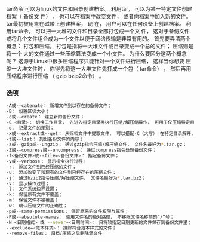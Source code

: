 tar命令 可以为linux的文件和目录创建档案。 利用tar， 可以为某一特定文件创建档案（ 备份文
件） ， 也可以在档案中改变文件， 或者向档案中加入新的文件。 tar最初被用来在磁带上创建档案， 现
在， 用户可以在任何设备上创建档案。 利用tar命令， 可以把一大堆的文件和目录全部打包成一个文
件， 这对于备份文件或将几个文件组合成为一个文件以便于网络传输是非常有用的。
首先要弄清两个概念： 打包和压缩。 打包是指将一大堆文件或目录变成一个总的文件； 压缩则是将一个
大的文件通过一些压缩算法变成一个小文件。
为什么要区分这两个概念呢？ 这源于Linux中很多压缩程序只能针对一个文件进行压缩， 这样当你想要
压缩一大堆文件时， 你得先将这一大堆文件先打成一个包（ tar命令） ， 然后再用压缩程序进行压缩
（ gzip bzip2命令） 。  

### 选项

```sh
-A或--catenate： 新增文件到以存在的备份文件；
-B： 设置区块大小；
-c或--create： 建立新的备份文件；
-C <目录>： 切换工作目录， 先进入指定目录再执行压缩/解压缩操作， 可用于仅压缩特定目录里的内容或解压缩到特定目录；
-d： 记录文件的差别；
-x或--extract或--get： 从归档文件中提取文件， 可以搭配-C（大写） 在特定目录解开，需要注意的是-c、 -t、 -x不可同时出现在一串命令中；
-t或--list： 列出备份文件的内容；
-z或--gzip或--ungzip： 通过gzip指令压缩/解压缩文件， 文件名最好为*.tar.gz；
-Z或--compress或--uncompress： 通过compress指令处理备份文件；
-f<备份文件>或--file=<备份文件>： 指定备份文件；
-v或--verbose： 显示指令执行过程；
-r： 添加文件到已经压缩的文件；
-u： 添加改变了和现有的文件到已经存在的压缩文件；
-j： 通过bzip2指令压缩/解压缩文件， 文件名最好为*.tar.bz2；
-v： 显示操作过程；
-l： 文件系统边界设置；
-k： 保留原有文件不覆盖；
-m： 保留文件不被覆盖；
-w： 确认压缩文件的正确性；
-p或--same-permissions： 保留原来的文件权限与属性；
-P或--absolute-names： 使用文件名的绝对路径， 不移除文件名称前的“/”号；
-N <日期格式> 或 --newer=<日期时间>： 只将较指定日期更新的文件保存到备份文件里；
--exclude=<范本样式>： 排除符合范本样式的文件；
--remove-files： 归档/压缩之后删除源文件
```

